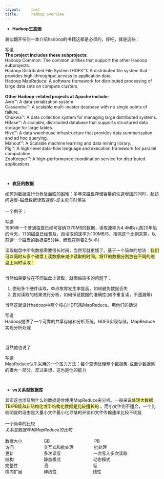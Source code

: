 ```yaml
---
layout:     post
title:      hadoop overview
---
```

<div id="article_content" class="article_content clearfix csdn-tracking-statistics" data-pid="blog" data-mod="popu_307" data-dsm="post">
								            <link rel="stylesheet" href="https://csdnimg.cn/release/phoenix/template/css/ck_htmledit_views-f76675cdea.css">
						<div class="htmledit_views" id="content_views">
                <ul><li>
<strong>Hadoop生态圈</strong>
</li>
</ul><p>貌似翻开任何一本介绍hadoop的书籍这都是必须的，好吧，就是这些：</p>
<div class="quote_title"> 写道</div>
<div class="quote_div">
<strong>The project includes these subprojects:</strong>
<br>
Hadoop Common: The common utilities that support the other Hadoop subprojects.<br>
Hadoop Distributed File System (HDFS™): A distributed file system that provides high-throughput access to application data.<br>
Hadoop MapReduce: A software framework for distributed processing of large data sets on compute clusters.<br><br><strong>Other Hadoop-related projects at Apache include:</strong>
<br>
    Avro™: A data serialization system.<br>
    Cassandra™: A scalable multi-master database with no single points of failure.<br>
    Chukwa™: A data collection system for managing large distributed systems.<br>
    HBase™: A scalable, distributed database that supports structured data storage for large tables.<br>
    Hive™: A data warehouse infrastructure that provides data summarization and ad hoc querying.<br>
    Mahout™: A Scalable machine learning and data mining library.<br>
    Pig™: A high-level data-flow language and execution framework for parallel computation.<br>
    ZooKeeper™: A high-performance coordination service for distributed applications.</div>
<p> </p>
<ul><li>
<strong>疯狂的数据</strong>
</li>
</ul><p>
如何对数据进行分析及面临的困难：多年来磁盘存储容量的快速增加的同时，起访问速度-磁盘数据读取速度-却未能与时俱进<br><br>
一个例子：</p>
<div class="quote_title"> 写道</div>
<div class="quote_div">1990年一个普通磁盘已经可容纳1370MB的数据，读取速率为4.4MB/s,而20年后的今天，1T的磁盘已经普及，而读取的速率为100MB/S，按照这个比例来算，以前读一个磁盘的数据要5分钟，而现在则要2.5小时</div>
<p>
读取磁盘中所有数据需要很长时间，当然写就更慢了。基于一个简单的想法：<span style="background-color:#ffff99;">我们可以同时从多个磁盘上读数据来减少读取的时间。将1T的数据分割放在不同的磁盘上同时读取！</span>
</p>
<p><br>
当然如果要放在不同磁盘上读取，就面临较多的问题了：</p>
<ol><li>
使用多个硬件读取，单点故障发生率提高，如何避免数据丢失</li>
<li>
要对读取的结果进行分析，如何保证数据的准确性(如不重复读，不遗漏等)</li>
</ol><p>
当然这就设计hadoop中两个核心HDFS和MapReduce。用他们的话说</p>
<div class="quote_title"> 写道</div>
<div class="quote_div">Hadoop提供了一个可靠的共享存储和分析系统。HDFS实现存储，MapReduce实现分析处理</div>
<p> </p>
<p>当然他也说了</p>
<div class="quote_title"> 写道</div>
<div class="quote_div">MapReduce似乎采用的一个蛮力方法：每个查询处理整个数据集-或至少数据集的很大一部分，反过来想，这也是他的能力</div>
<p> </p>
<ul><li>
<strong>vs关系型数据库</strong>
</li>
</ul><p>
其实这也涉及到什么的数据适合使用MapReduce来分析。一般来说<span style="background-color:#ffff99;">处理大数据TB/PB级和非结构化或半结构化数据是比较擅长的</span>
 。而小文件则不适合，一个比较明显的理由是大量小文件最小化寻址的开销和文件传输速率比较不明显<br><br>
一个简单的比较<br><em>关系型数据库和MapReduce的比较</em>
<br><br>
数据大小                  GB                                     PB<br>
访问                         交互式和批处理                 批处理<br>
更新                         多次读写                           一次写入多次读取<br>
结构                         静态模式                           动态模式<br>
完整性                      高                                     低<br>
横向扩展                  非线性                              线性</p>
<p> </p>            </div>
                </div>